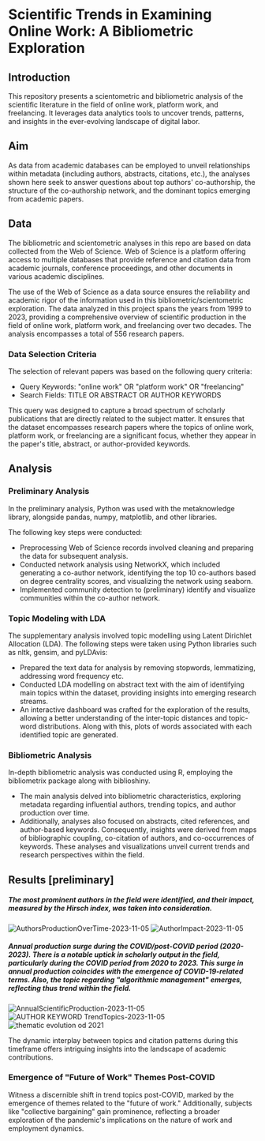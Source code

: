 # Scientific Trends in Examining Online Work: A Bibliometric Exploration



## Introduction

This repository presents a scientometric and bibliometric analysis of the scientific literature in the field of online work, platform work, and freelancing. It leverages data analytics tools to uncover trends, patterns, and insights in the ever-evolving landscape of digital labor.

## Aim

As data from academic databases can be employed to unveil relationships within metadata (including authors, abstracts, citations, etc.), the analyses shown here seek to answer questions about top authors' co-authorship, the structure of the co-authorship network, and the dominant topics emerging from academic papers.

## Data 

The bibliometric and scientometric analyses in this repo are based on data collected from the Web of Science. Web of Science is a platform offering access to multiple databases that provide reference and citation data from academic journals, conference proceedings, and other documents in various academic disciplines. 

The use of the Web of Science as a data source ensures the reliability and academic rigor of the information used in this bibliometric/scientometric exploration. The data analyzed in this project spans the years from 1999 to 2023, providing a comprehensive overview of scientific production in the field of online work, platform work, and freelancing over two decades. The analysis encompasses a total of 556 research papers.

### Data Selection Criteria

The selection of relevant papers was based on the following query criteria:
- Query Keywords: "online work" OR "platform work" OR "freelancing"
- Search Fields: TITLE OR ABSTRACT OR AUTHOR KEYWORDS

This query was designed to capture a broad spectrum of scholarly publications that are directly related to the subject matter. It ensures that the dataset encompasses research papers where the topics of online work, platform work, or freelancing are a significant focus, whether they appear in the paper's title, abstract, or author-provided keywords.

## Analysis 

### Preliminary Analysis

In the preliminary analysis, Python was used with the metaknowledge library, alongside pandas, numpy, matplotlib, and other libraries. 

The following key steps were conducted:

- Preprocessing Web of Science records involved cleaning and preparing the data for subsequent analysis.
- Conducted network analysis using NetworkX, which included generating a co-author network, identifying the top 10 co-authors based on degree centrality scores, and visualizing the network using seaborn.
- Implemented community detection to (preliminary) identify and visualize communities within the co-author network.

### Topic Modeling with LDA

The supplementary analysis involved topic modelling using Latent Dirichlet Allocation (LDA). The following steps were taken using Python libraries such as nltk, gensim, and pyLDAvis:

- Prepared the text data for analysis by removing stopwords, lemmatizing, addressing word frequency etc.
- Conducted LDA modelling on abstract text with the aim of identifying main topics within the dataset, providing insights into emerging research streams.
- An interactive dashboard was crafted for  the exploration of the results, allowing a better understanding of the inter-topic distances and topic-word distributions. Along with this, 
plots of words associated with each identified topic are generated.

### Bibliometric Analysis

In-depth bibliometric analysis was conducted using R, employing the bibliometrix package along with biblioshiny. 

- The main analysis delved into bibliometric characteristics, exploring metadata regarding influential authors, trending topics, and author production over time.
- Additionally, analyses also focused on abstracts, cited references, and author-based keywords. Consequently, insights were derived from maps of bibliographic coupling, co-citation of authors, and co-occurrences of keywords. These analyses and visualizations unveil current trends and research perspectives within the field.

## Results [preliminary]

##### The most prominent authors in the field were identified, and their impact, measured by the Hirsch index, was taken into consideration.
![AuthorsProductionOverTime-2023-11-05](https://github.com/makilezx/Scientific-Trends-in-Online-Work-A-Bibliometric-Exploration/assets/50851469/4cacedbe-f9a1-4833-9838-94726ed2bf37)
![AuthorImpact-2023-11-05](https://github.com/makilezx/Scientific-Trends-in-Online-Work-A-Bibliometric-Exploration/assets/50851469/89c8ae0a-276b-46e6-9635-891b1dc5d486)

##### Annual production surge during the COVID/post-COVID period (2020-2023). There is a notable uptick in scholarly output in the field, particularly during the COVID period from 2020 to 2023. This surge in annual production coincides with the emergence of COVID-19-related terms. Also, the topic regarding "algorithmic management" emerges, reflecting thus trend within the field.
![AnnualScientificProduction-2023-11-05](https://github.com/makilezx/Scientific-Trends-in-Online-Work-A-Bibliometric-Exploration/assets/50851469/f38e742e-8daa-4397-80fd-d45b851bfb01)
![AUTHOR KEYWORD TrendTopics-2023-11-05](https://github.com/makilezx/Scientific-Trends-in-Online-Work-A-Bibliometric-Exploration/assets/50851469/27056ec0-1c6c-4be1-a457-eacba2b26b82)
![thematic evolution od 2021](https://github.com/makilezx/Scientific-Trends-in-Online-Work-A-Bibliometric-Exploration/assets/50851469/376a6ae8-ab1c-467e-891e-d08d23a9a553)

The dynamic interplay between topics and citation patterns during this timeframe offers intriguing insights into the landscape of academic contributions.

### Emergence of "Future of Work" Themes Post-COVID

Witness a discernible shift in trend topics post-COVID, marked by the emergence of themes related to the "future of work." Additionally, subjects like "collective bargaining" gain prominence, reflecting a broader exploration of the pandemic's implications on the nature of work and employment dynamics.






